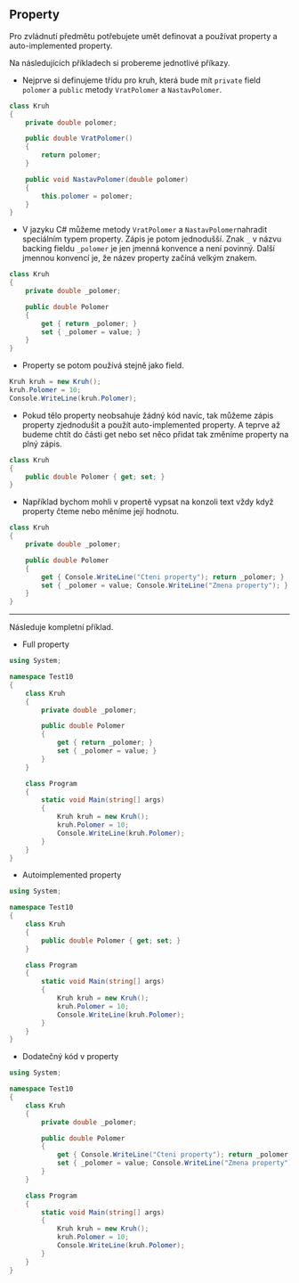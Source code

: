 ## Property 

Pro zvládnutí předmětu potřebujete umět definovat a používat property a auto-implemented property. 

Na následujících příkladech si probereme jednotlivé příkazy. 

* Nejprve si definujeme třídu pro kruh, která bude mít `private` field `polomer` a `public` metody `VratPolomer` a `NastavPolomer`.
```cs 
class Kruh
{
    private double polomer;

    public double VratPolomer()
    {
        return polomer;
    }

    public void NastavPolomer(double polomer)
    {
        this.polomer = polomer;
    }
}
```
* V jazyku C# můžeme metody `VratPolomer` a `NastavPolomer`nahradit speciálním typem property. Zápis je potom jednodušší. Znak `_` v názvu backing fieldu `_polomer` je jen jmenná konvence a není povinný. Další jmennou konvencí je, že název property začíná velkým znakem.
```cs 
class Kruh
{
    private double _polomer;

    public double Polomer
    {
        get { return _polomer; }
        set { _polomer = value; }
    }
}
```
* Property se potom používá stejně jako field.
```cs 
Kruh kruh = new Kruh();
kruh.Polomer = 10;
Console.WriteLine(kruh.Polomer);
```
* Pokud tělo property neobsahuje žádný kód navíc, tak můžeme zápis property zjednodušit a použít auto-implemented property. A teprve až budeme chtít do části get nebo set něco přidat tak změníme property na plný zápis.
```cs 
class Kruh
{
    public double Polomer { get; set; }
}
```
* Například bychom mohli v propertě vypsat na konzoli text vždy když property čteme nebo měníme její hodnotu.
```cs 
class Kruh
{
    private double _polomer;

    public double Polomer
    {
        get { Console.WriteLine("Cteni property"); return _polomer; }
        set { _polomer = value; Console.WriteLine("Zmena property"); }
    }
}
```
---
Následuje kompletní příklad.

- Full property

```cs 
using System;

namespace Test10
{
    class Kruh
    {
        private double _polomer;

        public double Polomer
        {
            get { return _polomer; }
            set { _polomer = value; }
        }
    }

    class Program
    {
        static void Main(string[] args)
        {
            Kruh kruh = new Kruh();
            kruh.Polomer = 10;
            Console.WriteLine(kruh.Polomer);
        }
    }
}
```

- Autoimplemented property

```cs 
using System;

namespace Test10
{
    class Kruh
    {
        public double Polomer { get; set; }
    }   

    class Program
    {
        static void Main(string[] args)
        {
            Kruh kruh = new Kruh();
            kruh.Polomer = 10;
            Console.WriteLine(kruh.Polomer);
        }
    }
}
```

- Dodatečný kód v property

```cs 
using System;

namespace Test10
{
    class Kruh
    {
        private double _polomer;

        public double Polomer
        {
            get { Console.WriteLine("Cteni property"); return _polomer; }
            set { _polomer = value; Console.WriteLine("Zmena property"); }
        }
    }

    class Program
    {
        static void Main(string[] args)
        {
            Kruh kruh = new Kruh();
            kruh.Polomer = 10;
            Console.WriteLine(kruh.Polomer);
        }
    }
}
```
